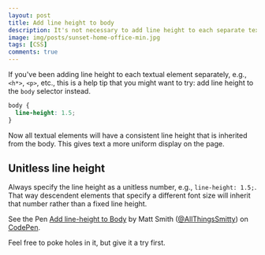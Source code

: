 ```yaml
---
layout: post
title: Add line height to body
description: It's not necessary to add line height to each separate textual element. Here's a helpful tip for elements to inherit line height from the body.
image: img/posts/sunset-home-office-min.jpg
tags: [CSS]
comments: true
---
```


If you've been adding line height to each textual element separately, e.g., `<h*>`, `<p>`, etc., this is a help tip that you might want to try: add line height to the `body` selector instead.

```css
body {
  line-height: 1.5;
}
```

Now all textual elements will have a consistent line height that is inherited from the body. This gives text a more uniform display on the page.

## Unitless line height

Always specify the line height as a unitless number, e.g., `line-height: 1.5;`. That way descendent elements that specify a different font size will inherit that number rather than a fixed line height.

<div class="embed">
  <p data-height="450" data-theme-id="0" data-slug-hash="VjbdYd" data-default-tab="result" data-user="AllThingsSmitty" data-embed-version="2" data-pen-title="Add line-height to Body" class="codepen">See the Pen <a href="http://codepen.io/AllThingsSmitty/pen/VjbdYd/">Add line-height to Body</a> by Matt Smith (<a href="http://codepen.io/AllThingsSmitty">@AllThingsSmitty</a>) on <a href="http://codepen.io">CodePen</a>.</p>
  <script async src="https://production-assets.codepen.io/assets/embed/ei.js"></script>
</div>

Feel free to poke holes in it, but give it a try first.
